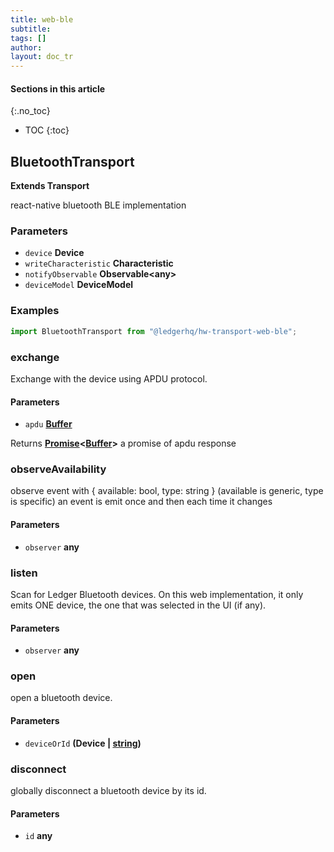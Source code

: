 ```yaml
---
title: web-ble
subtitle:
tags: []
author:
layout: doc_tr
---
```


#### Sections in this article
{:.no_toc}
* TOC
{:toc}

## BluetoothTransport

**Extends Transport**

react-native bluetooth BLE implementation

### Parameters

-   `device` **Device**
-   `writeCharacteristic` **Characteristic**
-   `notifyObservable` **Observable&lt;any>**
-   `deviceModel` **DeviceModel**

### Examples

```js
import BluetoothTransport from "@ledgerhq/hw-transport-web-ble";
```

### exchange

Exchange with the device using APDU protocol.

#### Parameters

-   `apdu` **[Buffer](https://nodejs.org/api/buffer.html)**

Returns **[Promise](https://developer.mozilla.org/docs/Web/JavaScript/Reference/Global_Objects/Promise)&lt;[Buffer](https://nodejs.org/api/buffer.html)>** a promise of apdu response

### observeAvailability

observe event with { available: bool, type: string }
(available is generic, type is specific)
an event is emit once and then each time it changes

#### Parameters

-   `observer` **any**

### listen

Scan for Ledger Bluetooth devices.
On this web implementation, it only emits ONE device, the one that was selected in the UI (if any).

#### Parameters

-   `observer` **any**

### open

open a bluetooth device.

#### Parameters

-   `deviceOrId` **(Device | [string](https://developer.mozilla.org/docs/Web/JavaScript/Reference/Global_Objects/String))**

### disconnect

globally disconnect a bluetooth device by its id.

#### Parameters

-   `id` **any**
